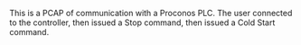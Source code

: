 This is a PCAP of communication with a Proconos PLC. The user connected to the controller, then issued a Stop command, then issued a Cold Start command.
